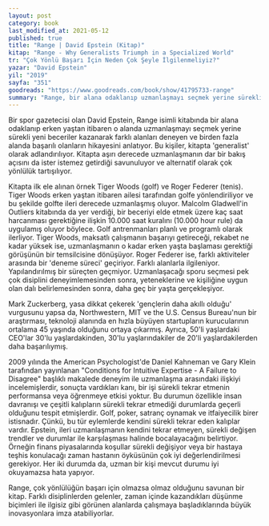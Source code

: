 ```yaml
---
layout: post
category: book
last_modified_at: 2021-05-12
published: true
title: "Range | David Epstein (Kitap)"
kitap: "Range - Why Generalists Triumph in a Specialized World"
tr: "Çok Yönlü Başarı İçin Neden Çok Şeyle İlgilenmeliyiz?"
yazar: "David Epstein"
yil: "2019"
sayfa: "351"
goodreads: "https://www.goodreads.com/book/show/41795733-range"
summary: "Range, bir alana odaklanıp uzmanlaşmayı seçmek yerine sürekli yeni beceriler kazanarak birden fazla alanda başarılı olan kişilerin hikayesini anlatıyor."
---
```


Bir spor gazetecisi olan David Epstein, Range isimli kitabında bir alana odaklanıp erken yaştan itibaren o alanda uzmanlaşmayı seçmek yerine sürekli yeni beceriler kazanarak farklı alanları deneyen ve birden fazla alanda başarılı olanların hikayesini anlatıyor. Bu kişiler, kitapta 'generalist' olarak adlandırılıyor. Kitapta aşırı derecede uzmanlaşmanın dar bir bakış açısını da ister istemez getirdiği savunuluyor ve alternatif olarak çok yönlülük tartışılıyor.

Kitapta ilk ele alınan örnek Tiger Woods (golf) ve Roger Federer (tenis). Tiger Woods erken yaştan itibaren ailesi tarafından golfe yönlendiriliyor ve bu şekilde golfte ileri derecede uzmanlaşmış oluyor. Malcolm Gladwell'in Outliers kitabında da yer verdiği, bir beceriyi elde etmek üzere kaç saat harcanması gerektiğine ilişkin 10.000 saat kuralını (10.000 hour rule) da uygulamış oluyor böylece. Golf antrenmanları planlı ve programlı olarak ilerliyor. Tiger Woods, maksatlı çalışmanın başarıyı getireceği, rekabet ne kadar yüksek ise, uzmanlaşmanın o kadar erken yaşta başlaması gerektiği görüşünün bir temsilcisine dönüşüyor. Roger Federer ise, farklı aktiviteler arasında bir 'deneme süreci' geçiriyor. Farklı alanlarla ilgileniyor. Yapılandırılmış bir süreçten geçmiyor. Uzmanlaşacağı sporu seçmesi pek çok disiplini deneyimlemesinden sonra, yeteneklerine ve kişiliğine uygun olan dalı belirlemesinden sonra, daha geç bir yaşta gerçekleşiyor.

Mark Zuckerberg, yasa dikkat çekerek 'gençlerin daha akıllı olduğu' vurgusunu yapsa da, Northwestern, MIT ve the U.S. Census Bureau'nun bir araştırması, teknoloji alanında en hızla büyüyen startupların kurucularının ortalama 45 yaşında olduğunu ortaya çıkarmış. Ayrıca, 50'li yaşlardaki CEO'lar 30'lu yaşlardakinden, 30'lu yaşlarındakiler de 20'li yaşlardakilerden daha başarılıymış.

2009 yılında the American Psychologist'de Daniel Kahneman ve Gary Klein tarafından yayınlanan "Conditions for Intuitive Expertise - A Failure to Disagree" başlıklı makalede deneyim ile uzmanlaşma arasındaki ilişkiyi incelemişlerdir, sonuçta vardıkları kanı, bir işi sürekli tekrar etmenin performansa veya öğrenmeye etkisi yoktur. Bu durumun özellikle insan davranışı ve çeşitli kalıpların sürekli tekrar etmediği durumlarda geçerli olduğunu tespit etmişlerdir. Golf, poker, satranç oynamak ve itfaiyecilik birer istisnadır. Çünkü, bu tür eylemlerde kendini sürekli tekrar eden kalıplar vardır. Epstein, ileri uzmanlaşmanın kendini tekrar etmeyen, sürekli değişen trendler ve durumlar ile karşılaşması halinde bocalayacağını belirtiyor. Örneğin finans piyasalarında koşullar sürekli değişiyor veya bir hastaya teşhis konulacağı zaman hastanın öyküsünün çok iyi değerlendirilmesi gerekiyor. Her iki durumda da, uzman bir kişi mevcut durumu iyi okuyamazsa hata yapıyor.

Range, çok yönlülüğün başarı için olmazsa olmaz olduğunu savunan bir kitap. Farklı disiplinlerden gelenler, zaman içinde kazandıkları düşünme biçimleri ile ilgisiz gibi görünen alanlarda çalışmaya başladıklarında büyük inovasyonlara imza atabiliyorlar.

